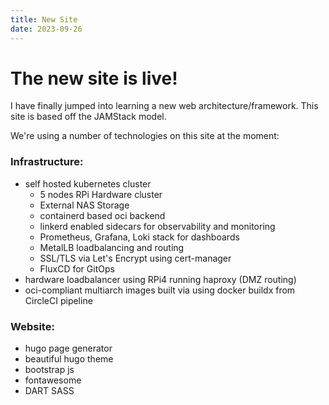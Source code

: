 ```yaml
---
title: New Site
date: 2023-09-26
---
```


# The new site is live!   

I have finally jumped into learning a new web architecture/framework.
This site is based off the JAMStack model.

We're using a number of technologies on this site at the moment:

### Infrastructure:
* self hosted kubernetes cluster 
  * 5 nodes RPi Hardware cluster
  * External NAS Storage
  * containerd based oci backend
  * linkerd enabled sidecars for observability and monitoring
  * Prometheus, Grafana, Loki stack for dashboards
  * MetalLB loadbalancing and routing
  * SSL/TLS via Let's Encrypt using cert-manager
  * FluxCD for GitOps
* hardware loadbalancer using RPi4 running haproxy (DMZ routing)
* oci-compliant multiarch images built via using docker buildx from CircleCI pipeline

### Website:
* hugo page generator
* beautiful hugo theme
* bootstrap js
* fontawesome
* DART SASS
  
  